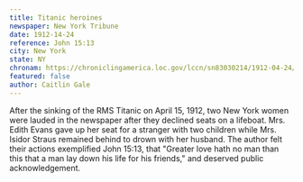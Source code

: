 ```yaml
---
title: Titanic heroines
newspaper: New York Tribune
date: 1912-14-24
reference: John 15:13
city: New York
state: NY
chronam: https://chroniclingamerica.loc.gov/lccn/sn83030214/1912-04-24/ed-1/seq-8/#words=greater+love+hath+man+man+lay+life+friends
featured: false
author: Caitlin Gale
---
```


After the sinking of the RMS Titanic on April 15, 1912, two New York women were lauded in the newspaper after they declined seats on a lifeboat. Mrs. Edith Evans gave up her seat for a stranger with two children while Mrs. Isidor Straus remained behind to drown with her husband. The author felt their actions exemplified John 15:13, that "Greater love hath no man than this that a man lay down his life for his friends," and deserved public acknowledgement.  
